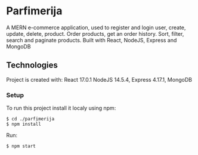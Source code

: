 # Parfimerija
A MERN e-commerce application, used to register and login user, create, update, delete, product. Order products, get an order history. Sort, filter, search and paginate products.
Built with React, NodeJS, Express and MongoDB

## Technologies

Project is created with:
React 17.0.1
NodeJS 14.5.4,
Express 4.17.1,
MongoDB

### Setup
To run this project install it localy using npm:

```
$ cd ./parfimerija
$ npm install 
```


Run:
```
$ npm start
